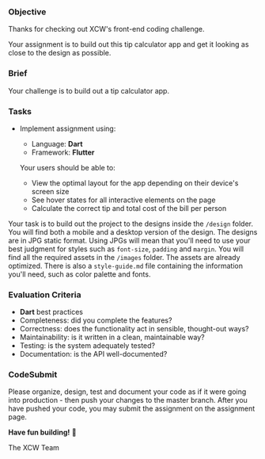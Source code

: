 ### Objective

Thanks for checking out XCW's front-end coding challenge.

Your assignment is to build out this tip calculator app and get it looking as close to the design as possible.

### Brief

Your challenge is to build out a tip calculator app.

### Tasks

-   Implement assignment using:

    -   Language: **Dart**
    -   Framework: **Flutter**

    Your users should be able to:

    -   View the optimal layout for the app depending on their device's screen size
    -   See hover states for all interactive elements on the page
    -   Calculate the correct tip and total cost of the bill per person

Your task is to build out the project to the designs inside the `/design` folder. You will find both a mobile and a desktop version of the design.
The designs are in JPG static format. Using JPGs will mean that you'll need to use your best judgment for styles such as `font-size`, `padding` and `margin`.
You will find all the required assets in the `/images` folder. The assets are already optimized. There is also a `style-guide.md` file containing the information you'll need, such as color palette and fonts.

### Evaluation Criteria

-   **Dart** best practices
-   Completeness: did you complete the features?
-   Correctness: does the functionality act in sensible, thought-out ways?
-   Maintainability: is it written in a clean, maintainable way?
-   Testing: is the system adequately tested?
-   Documentation: is the API well-documented?

### CodeSubmit

Please organize, design, test and document your code as if it were going into production - then push your changes to the master branch. After you have pushed your code, you may submit the assignment on the assignment page.

**Have fun building!** 🚀

The XCW Team